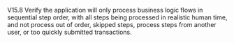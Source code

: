 V15.8 Verify the application will only process business logic flows in sequential step order, with all steps being processed in realistic human time, and not process out of order, skipped steps, process steps from another user, or too quickly submitted transactions.